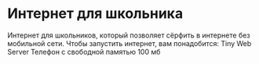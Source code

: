 # Интернет для школьника
Интернет для школьников, который позволяет сёрфить в интернете без мобильной сети.
Чтобы запустить интернет, вам понадобится:
Tiny Web Server
Телефон с свободной памятью 100 мб
